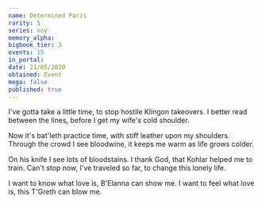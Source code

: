 ```yaml
---
name: Determined Paris
rarity: 5
series: voy
memory_alpha:
bigbook_tier: 3
events: 15
in_portal:
date: 21/05/2020
obtained: Event
mega: false
published: true
---
```


I've gotta take a little time, to stop hostile Klingon takeovers.
I better read between the lines, before I get my wife's cold shoulder.

Now it's bat'leth practice time, with stiff leather upon my shoulders.
Through the crowd I see bloodwine, it keeps me warm as life grows colder.

On his knife I see lots of bloodstains.
I thank God, that Kohlar helped me to train.
Can't stop now, I've traveled so far, to change this lonely life.

I want to know what love is, B'Elanna can show me.
I want to feel what love is, this T'Greth can blow me.
